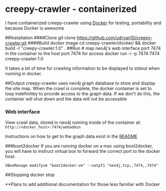 creepy-crawler - containerized
==============

I have containerized creepy-crawler using [Docker](http://docker.io) for testing, portability and because Docker is awesome


##Installation
####Clone
    git clone https://github.com/udryan10/creepy-crawler.git
####Build docker image
    cd creepy-crawler/docker/ && docker build -t "creepy-crawler:1.0" .
##Run
    # map neo4j's web interface port 7474 in the container to the host port 7474 for access
    docker run -i -p 7474:7474 creepy-crawler:1.0
    
It takes a bit of time for crawling information to be displayed to stdout when running in docker.

##Output
creepy-crawler uses neo4j graph database to store and display the site map. When the crawl is complete, the docker container is set to loop indefinitley to provide access to the graph data. If we don't do this, the container will shut down and the data will not be accessible

### Web interface
View crawl data, stored in neo4j running inside of the container at: <code>http://\<docker_host\>:7474/webadmin</code>

Instructions on how to get to the graph data exist in the [README](https://github.com/udryan10/creepy-crawler#web-interface)

###boot2docker
If you are running docker on a mac using boot2docker, you will have to instruct virtual box to forward the correct port to the docker host:
    
    VBoxManage modifyvm "boot2docker-vm" --natpf1 "neo4j,tcp,,7474,,7474"

##Stopping
    docker stop <container id>

**Plans to add additional documentation for those less familiar with Docker
